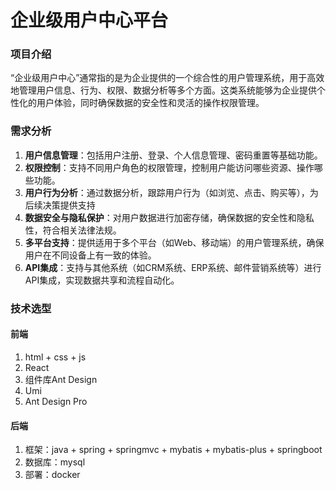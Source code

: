 # 企业级用户中心平台

### 项目介绍

 “企业级用户中心”通常指的是为企业提供的一个综合性的用户管理系统，用于高效地管理用户信息、行为、权限、数据分析等多个方面。这类系统能够为企业提供个性化的用户体验，同时确保数据的安全性和灵活的操作权限管理。

### 需求分析

1. **用户信息管理**：包括用户注册、登录、个人信息管理、密码重置等基础功能。
2. **权限控制**：支持不同用户角色的权限管理，控制用户能访问哪些资源、操作哪些功能。
3. **用户行为分析**：通过数据分析，跟踪用户行为（如浏览、点击、购买等），为后续决策提供支持
4. **数据安全与隐私保护**：对用户数据进行加密存储，确保数据的安全性和隐私性，符合相关法律法规。
5. **多平台支持**：提供适用于多个平台（如Web、移动端）的用户管理系统，确保用户在不同设备上有一致的体验。
6. **API集成**：支持与其他系统（如CRM系统、ERP系统、邮件营销系统等）进行API集成，实现数据共享和流程自动化。

### 技术选型

#### 前端

1. html + css + js 
2. React 
3. 组件库Ant Design
4. Umi 
5. Ant Design Pro

#### 后端

1. 框架：java + spring + springmvc + mybatis + mybatis-plus + springboot 
2. 数据库：mysql
3. 部署：docker